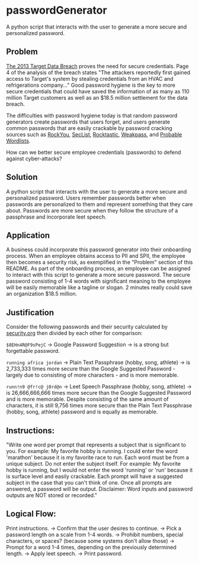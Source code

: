 # passwordGenerator
A python script that interacts with the user to generate a more secure and personalized password.

## Problem
[The 2013 Target Data Breach](https://www.commerce.senate.gov/services/files/24d3c229-4f2f-405d-b8db-a3a67f183883) proves the need for secure credentials. Page 4 of the analysis of the breach states "The attackers reportedly first gained access to Target's system by stealing credentials from an HVAC and refrigerations company..." Good password hygiene is the key to more secure credentials that could have saved the information of as many as 110 million Target customers as well as an $18.5 million settlement for the data breach.

The difficulties with password hygiene today is that random password generators create passwords that users forget, and users generate common passwords that are easily crackable by password cracking sources such as [RockYou](https://github.com/ohmybahgosh/RockYou2021.txt), [SecList](https://hackmd.io/@lewismk/r1j9NJfPs), [Rocktastic](https://labs.nettitude.com/blog/rocktastic/), [Weakpass](https://weakpass.com/download), and [Probable Wordlists](https://github.com/berzerk0/Probable-Wordlists). 

How can we better secure employee credentials (passwords) to defend against cyber-attacks?

## Solution
A python script that interacts with the user to generate a more secure and personalized password. Users remember passwords better when passwords are personalized to them and represent something that they care about. Passwords are more secure when they follow the structure of a passphrase and incorporate leet speech.

## Application
A business could incorporate this password generator into their onboarding process. When an employee obtains access to PII and SPII, the employee then becomes a security risk, as exemplified in the "Problem" section of this README. As part of the onboarding process, an employee can be assigned to interact with this script to generate a more secure password. The secure password consisting of 1-4 words with significant meaning to the employee will be easily memorable like a tagline or slogan. 2 minutes really could save an organization $18.5 million.

## Justification
Consider the following passwords and their security calculated by [security.org](https://www.security.org/how-secure-is-my-password/) then divided by each other for comparison:

`$8EHn4R@F9sPejC` -> Google Password Suggestion -> is a strong but forgettable password.

`running africa jordan` -> Plain Text Passphrase (hobby, song, athlete) -> is 2,733,333 times more secure than the Google Suggested Password - largely due to consisting of more characters - and is more memorable.

`runn!n9 @fr!c@ j0rd@n` -> Leet Speech Passphrase (hobby, song, athlete) -> is 26,666,666,666 times more secure than the Google Suggested Password and is more memorable. Despite consisting of the same amount of characters, it is still 9,756 times more secure than the Plain Text Passphrase (hobby, song, athlete) password and is equally as memorable.

## Instructions:
"Write one word per prompt that represents a subject that is significant to you. For example: My favorite hobby is running. I could enter the word 'marathon' because it is my favorite race to run. Each word must be from a unique subject. Do not enter the subject itself. For example: My favorite hobby is running, but I would not enter the word 'running' or 'run' because it is surface level and easily crackable. Each prompt will have a suggested subject in the case that you can't think of one. Once all prompts are answered, a password will be output. Disclaimer: Word inputs and password outputs are NOT stored or recorded."

## Logical Flow:
Print instructions. -> Confirm that the user desires to continue. -> Pick a password length on a scale from 1-4 words. -> Prohibit numbers, special characters, or spaces? (because some systems don't allow those) -> Prompt for a word 1-4 times, depending on the previously determined length. -> Apply leet speech. -> Print password.
